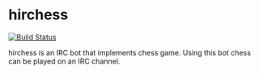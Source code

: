 # hirchess

[![Build Status](https://travis-ci.org/nablaa/hirchess.svg?branch=master)](https://travis-ci.org/nablaa/hirchess)

hirchess is an IRC bot that implements chess game. Using this bot chess can be played on an IRC channel.
